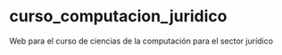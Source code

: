 # curso_computacion_juridico
Web para el curso de ciencias de la computación para el sector jurídico

